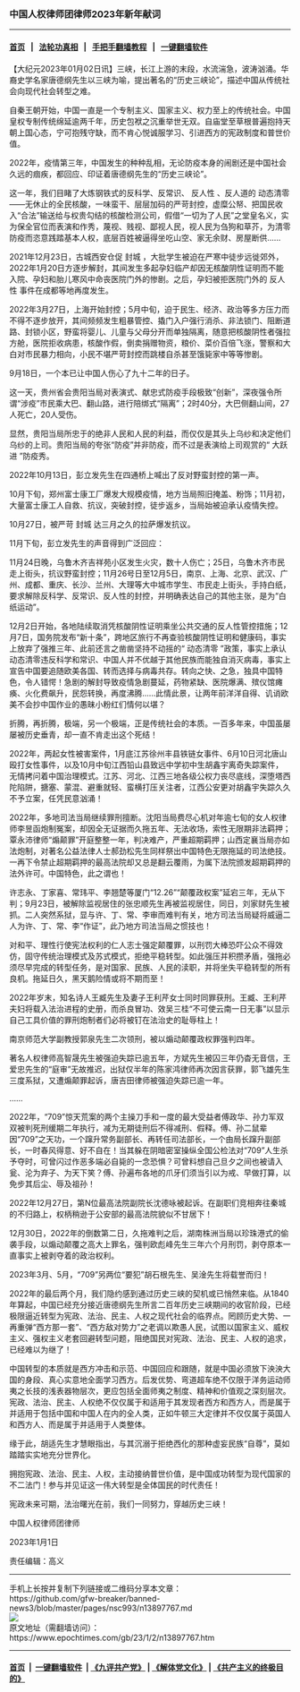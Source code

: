### 中国人权律师团律师2023年新年献词
------------------------

#### [首页](https://github.com/gfw-breaker/banned-news3/blob/master/README.md) &nbsp;&nbsp;|&nbsp;&nbsp; [法轮功真相](https://github.com/begood0513/basic/blob/master/README.md)  &nbsp;&nbsp;|&nbsp;&nbsp; [手把手翻墙教程](https://github.com/gfw-breaker/guides/wiki)  &nbsp;&nbsp;|&nbsp;&nbsp; [一键翻墙软件](https://github.com/gfw-breaker/nogfw/blob/master/README.md)  



<div><p>
 【大纪元2023年01月02日讯】三峡，长江上游的末段，水流湍急，波涛汹涌。华裔史学名家唐德纲先生以三峡为喻，提出著名的“历史三峡论”，描述中国从传统社会向现代社会转型之难。
</p>
<p>
 自秦王朝开始，中国一直是一个专制主义、国家主义、权力至上的传统社会。中国皇权专制传统绵延逾两千年，历史包袱之沉重举世无双。自庙堂至草根普遍抱持天朝上国心态，宁可抱残守缺，而不肯心悦诚服学习、引进西方的宪政制度和普世价值。
</p>
<p>
 2022年，疫情第三年，中国发生的种种乱相，无论防疫本身的闹剧还是中国社会久远的痼疾，都回应、印证着唐德纲先生的“历史三峡论”。
</p>
<p>
 这一年，我们目睹了大炼钢铁式的反科学、反常识、
 <ok href="https://www.epochtimes.com/gb/tag/%E5%8F%8D%E4%BA%BA%E6%80%A7.html">
  反人性
 </ok>
 、反人道的
 <ok href="https://www.epochtimes.com/gb/tag/%E5%8A%A8%E6%80%81%E6%B8%85%E9%9B%B6.html">
  动态清零
 </ok>
 ——无休止的全民核酸，一味蛮干、层层加码的严苛封控，虚糜公帑、把国民收入“合法”输送给与权贵勾结的核酸检测公司，假借“一切为了人民”之堂皇名义，实为保全官位而表演和作秀，蔑视、贱视、鄙视人民，视人民为刍狗和草芥，为清零防疫而恣意践踏基本人权，底层百姓被逼得坐吃山空、家无余财、房屋断供……
</p>
<p>
 2021年12月23日，古城西安仓促
 <ok href="https://www.epochtimes.com/gb/tag/%E5%B0%81%E5%9F%8E.html">
  封城
 </ok>
 ，大批学生被迫在严寒中徒步远徙郊外，2022年1月20日方逐步解封，其间发生多起孕妇临产却因无核酸阴性证明而不能入院、孕妇和胎儿寒风中命丧医院门外的惨剧。之后，孕妇被拒医院门外的
 <ok href="https://www.epochtimes.com/gb/tag/%E5%8F%8D%E4%BA%BA%E6%80%A7.html">
  反人性
 </ok>
 事件在成都等地再度发生。
</p>
<p>
 2022年3月27日，上海开始封控；5月中旬，迫于民生、经济、政治等多方压力而不得不逐步放开，其间频频发生粗暴管控、撬门入户强行消杀、非法锁门、阻断道路、封锁小区，野蛮将婴儿、儿童与父母分开而单独隔离，随意把核酸阴性者强拉方舱，医院拒收病患，核酸作假，倒卖捐赠物资，粮价、菜价百倍飞涨，警察和大白对市民暴力相向，小民不堪严苛封控而跳楼自杀甚至饿毙家中等等惨剧。
</p>
<p>
 9月18日，一个本已让中国人伤心了九十二年的日子。
</p>
<p>
 这一天，贵州省会贵阳当局对表演式、献忠式防疫手段极致“创新”，深夜强令所谓“涉疫”市民乘大巴、翻山路，进行陪绑式“隔离”；2时40分，大巴侧翻山间，27人死亡，20人受伤。
</p>
<p>
 显然，贵阳当局所忠于的绝非人民和人民的利益，而仅仅是其头上乌纱和决定他们乌纱的上司。贵阳当局的夸张“防疫”并非防疫，而不过是表演给上司观赏的“
 <ok href="https://www.epochtimes.com/gb/tag/%E5%A4%A7%E8%B7%83%E8%BF%9B.html">
  大跃进
 </ok>
 ”防疫秀。
</p>
<p>
 2022年10月13日，彭立发先生在四通桥上喊出了反对野蛮封控的第一声。
</p>
<p>
 10月下旬，郑州富士康工厂爆发大规模疫情，地方当局照旧掩盖、粉饰；11月初，大量富士康工人自救、抗议，突破封控，徒步返乡，当局始被迫承认疫情失控。
</p>
<p>
 10月27日，被严苛
 <ok href="https://www.epochtimes.com/gb/tag/%E5%B0%81%E5%9F%8E.html">
  封城
 </ok>
 达三月之久的拉萨爆发抗议。
</p>
<p>
 11月下旬，彭立发先生的声音得到广泛回应：
</p>
<p>
 11月24日晚，乌鲁木齐吉祥苑小区发生火灾，数十人伤亡；25日，乌鲁木齐市民走上街头，抗议野蛮封控；11月26号日至12月5日，南京、上海、北京、武汉、广州、成都、重庆、长沙、兰州、大理等大中城市学生、市民走上街头，手持白纸，要求解除反科学、反常识、反人性的封控，并明确表达自己的其他主张，是为“白纸运动”。
</p>
<p>
 12月2日开始，各地陆续取消凭核酸阴性证明乘坐公共交通的反人性管控措施；12月7日，国务院发布“新十条”，跨地区旅行不再查验核酸阴性证明和健康码，事实上放弃了强推三年、此前还言之凿凿坚持不动摇的“
 <ok href="https://www.epochtimes.com/gb/tag/%E5%8A%A8%E6%80%81%E6%B8%85%E9%9B%B6.html">
  动态清零
 </ok>
 ”政策，事实上承认动态清零违反科学和常识、中国人并不优越于其他民族而能独自消灭病毒，事实上宣告中国要追随欧美各国、转而选择与病毒共存。转向之快、之急，独具中国特色，令人错愕！急剧的解封导致疫情急剧蔓延，药物紧缺、医院爆满、殡仪馆瘫痪、火化费飙升，民怨转换，再度沸腾……此情此景，让两年前洋洋自得、讥诮欧美不会抄中国作业的愚昧小粉红们情何以堪？
</p>
<p>
 折腾，再折腾，极端，另一个极端，正是传统社会的本质。一百多年来，中国虽屡屡被历史垂青，却一直不肯走出这个死结！
</p>
<p>
 2022年，两起女性被害案件，1月底江苏徐州丰县铁链女事件、6月10日河北唐山殴打女性事件，以及10月中旬江西铅山县致远中学初中生胡鑫宇离奇失踪案件，无情拷问着中国治理模式。江苏、河北、江西三地各级公权力丧尽底线，深堕塔西陀陷阱，搪塞、蒙混、避重就轻、蛮横打压关注者，江西公安更对胡鑫宇失踪久久不予立案，任凭民意汹涌！
</p>
<p>
 2022年，多地司法当局继续罪刑擅断。沈阳当局费尽心机对年逾七旬的女人权律师李昱函炮制冤案，却因全无证据而久拖五年、无法收场，索性无限期非法羁押；覃永沛律师“煽颠罪”开庭整整一年，判决难产，严重超期羁押；山西定襄当局亦如法炮制，对著名公益法律人士郝劲松先生同样祭出中国特色无限拖延的司法绝技。一再下令禁止超期羁押的最高法院却又总是翻云覆雨，为属下法院颁发超期羁押的法外许可。中国特色，此之谓也！
</p>
<p>
 许志永、丁家喜、常玮平、李翘楚等厦门“12.26”“颠覆政权案”延宕三年，无从下判；9月23日，被解除监视居住的张忠顺先生再被监视居住，同日，刘家财先生被抓。二人突然系狱，显与许、丁、常、李审而难判有关，地方司法当局疑将威逼二人为许、丁、常、李“作证”，此乃地方司法当局之惯技也！
</p>
<p>
 对和平、理性行使宪法权利的仁人志士强定颠覆罪，以刑罚大棒恐吓公众不得效仿，固守传统治理模式及苏式模式，拒绝平稳转型。如此强压并积攒矛盾，强拖必须尽早完成的转型任务，是对国家、民族、人民的渎职，并将坐失平稳转型的所有良机。拖延日久，黑天鹅险情或将不期而至！
</p>
<p>
 2022年岁末，知名诗人王臧先生及妻子王利芹女士同时同罪获刑。王臧、王利芹夫妇将载入法治进程的史册，而杀良冒功、效吴三桂“不可使云南一日无事”以显示自己工具价值的罪刑炮制者们必将被钉在法治史的耻辱柱上！
</p>
<p>
 南京师范大学副教授郭泉先生二次领刑，被以煽动颠覆政权罪强判四年。
</p>
<p>
 著名人权律师高智晟先生被强迫失踪已逾五年，方斌先生被囚三年仍杳无音信，王爱忠先生的“庭审”无故推迟，出狱仅半年的陈家鸿律师再次因言获罪，郭飞雄先生三度系狱，又遭煽颠罪起诉，唐吉田律师被强迫失踪已逾一年。
</p>
<p>
 ……
</p>
<p>
 2022年，“709”惊天荒案的两个主操刀手和一度的最大受益者傅政华、孙力军双双被判死刑缓期二年执行，减为无期徒刑后不得减刑、假释。傅、孙二鼠辈因“709”之天功，一个蹿升常务副部长、再转任司法部长，一个由局长蹿升副部长，一时春风得意、好不自在！当其躲在阴暗密室操纵全国公检法对“709”人生杀予夺时，可曾闪过作恶多端必自毙的一念恐惧？可曾料想自己旦夕之间也被请入瓮、沦为弃子、为天下笑？傅、孙遍布各地的爪牙们须当引以为戒、早做打算，以免步其后尘、辱及祖孙！
</p>
<p>
 2022年12月27日，第N位最高法院副院长沈德咏被起诉。在副职们竞相奔往秦城的不归路上，权柄稍逊于公安部的最高法院貌似不甘居下！
</p>
<p>
 12月30日，2022年的倒数第二日，久拖难判之后，湖南株洲当局以珍珠港式的偷袭手段，以煽动颠覆之高大上罪名，强判欧彪峰先生三年六个月刑罚，剥夺原本一直事实上被剥夺着的政治权利。
</p>
<p>
 2023年3月、5月，“709”另两位“要犯”胡石根先生、吴淦先生将载誉而归！
</p>
<p>
 2022年的最后两个月，我们隐约感到通过历史三峡的契机或已悄然来临。从1840年算起，中国已经充分接近唐德纲先生所言二百年历史三峡期间的收官阶段，已经极限逼近转型为宪政、法治、民主、人权之现代社会的临界点。罔顾历史大势、一再重弹“西方那一套”、“西方敌对势力”之老调以欺愚人民，试图以国家主义、威权主义、强权主义老套回避转型问题，阻绝国民对宪政、法治、民主、人权的追求，已经难以为继了！
</p>
<p>
 中国转型的本质就是西方冲击和示范、中国回应和跟随，就是中国必须放下泱泱大国的身段、真心实意地全面学习西方。后发优势、弯道超车绝不仅限于洋务运动师夷之长技的浅表器物层次，更应包括全面师夷之制度、精神和价值观之深刻层次。宪政、法治、民主、人权绝不仅仅属于和适用于其发现者西方和西方人，而是属于并适用于包括中国和中国人在内的全人类，正如牛顿三大定律并不仅仅属于英国人和西方人、而是属于并适用于人类整体。
</p>
<p>
 缘于此，胡适先生才慧眼指出，与其沉溺于拒绝西化的那种虚妄民族“自尊”，莫如踏踏实实地充分世界化。
</p>
<p>
 拥抱宪政、法治、民主、人权，主动接纳普世价值，是中国成功转型为现代国家的不二法门！参与并见证这一伟大转型是全体国民的时代责任！
</p>
<p>
 宪政未来可期，法治曙光在前，我们一同努力，穿越历史三峡！
</p>
<p>
 中国人权律师团律师
</p>
<p>
 2023年1月1日
</p>
<p>
 责任编辑：高义
</p>
</div>
<hr/>
手机上长按并复制下列链接或二维码分享本文章：<br/>
https://github.com/gfw-breaker/banned-news3/blob/master/pages/nsc993/n13897767.md <br/>
<a href='https://github.com/gfw-breaker/banned-news3/blob/master/pages/nsc993/n13897767.md'><img src='https://github.com/gfw-breaker/banned-news3/blob/master/pages/nsc993/n13897767.md.png'/></a> <br/>
原文地址（需翻墙访问）：https://www.epochtimes.com/gb/23/1/2/n13897767.htm


------------------------
#### [首页](https://github.com/gfw-breaker/banned-news3/blob/master/README.md) &nbsp;|&nbsp; [一键翻墙软件](https://github.com/gfw-breaker/nogfw/blob/master/README.md) &nbsp;| [《九评共产党》](https://github.com/gfw-breaker/9ping.md/blob/master/README.md#九评之一评共产党是什么) | [《解体党文化》](https://github.com/gfw-breaker/jtdwh.md/blob/master/README.md) | [《共产主义的终极目的》](https://github.com/gfw-breaker/gczydzjmd.md/blob/master/README.md)


<img src='http://gfw-breaker.win/banned-news3/pages/nsc993/n13897767.md' width='0px' height='0px'/>